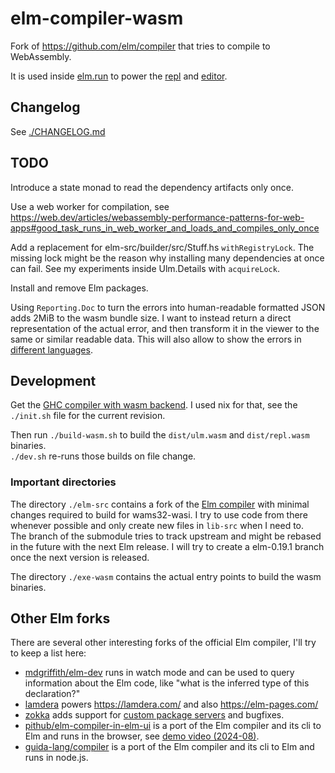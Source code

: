 # elm-compiler-wasm

Fork of https://github.com/elm/compiler that tries to compile to WebAssembly.

It is used inside [elm.run](https://github.com/marc136/elm.run) to power the [repl](https://elm.run/repl) and [editor](https://elm.run/editor).

## Changelog
See [./CHANGELOG.md](./CHANGELOG.md)

## TODO

Introduce a state monad to read the dependency artifacts only once.

Use a web worker for compilation, see https://web.dev/articles/webassembly-performance-patterns-for-web-apps#good_task_runs_in_web_worker_and_loads_and_compiles_only_once

Add a replacement for elm-src/builder/src/Stuff.hs `withRegistryLock`.
The missing lock might be the reason why installing many dependencies at once can fail.
See my experiments inside Ulm.Details with `acquireLock`.

Install and remove Elm packages.

Using `Reporting.Doc` to turn the errors into human-readable formatted JSON adds 2MiB to the wasm bundle size. I want to instead return a direct representation of the actual error, and then transform it in the viewer to the same or similar readable data.
This will also allow to show the errors in [different languages](https://github.com/katjam/local-elm).

## Development

Get the [GHC compiler with wasm backend](https://gitlab.haskell.org/ghc/ghc-wasm-meta). I used nix for that, see the `./init.sh` file for the current revision.

Then run `./build-wasm.sh` to build the `dist/ulm.wasm` and `dist/repl.wasm` binaries.\
`./dev.sh` re-runs those builds on file change.

### Important directories

The directory `./elm-src` contains a fork of the [Elm compiler](https://github.com/elm/compiler) with minimal changes required to build for wams32-wasi. I try to use code from there whenever possible and only create new files in `lib-src` when I need to.\
The branch of the submodule tries to track upstream and might be rebased in the future with the next Elm release. I will try to create a elm-0.19.1 branch once the next version is released.

The directory `./exe-wasm` contains the actual entry points to build the wasm binaries.

## Other Elm forks
There are several other interesting forks of the official Elm compiler, I'll try to keep a list here:

- [mdgriffith/elm-dev](https://github.com/mdgriffith/elm-dev) runs in watch mode and can be used to query information about the Elm code, like "what is the inferred type of this declaration?"
- [lamdera](https://github.com/lamdera/compiler) powers https://lamdera.com/ and also https://elm-pages.com/
- [zokka](https://github.com/Zokka-Dev/zokka-compiler/) adds support for [custom package servers](https://github.com/Zokka-Dev/zokka-custom-package-server) and bugfixes.
- [pithub/elm-compiler-in-elm-ui](https://github.com/pithub/elm-compiler-in-elm-ui) is a port of the Elm compiler and its cli to Elm and runs in the browser, see [demo video (2024-08)](https://www.youtube.com/watch?v=OK9S_HUdReA).
- [guida-lang/compiler](https://github.com/guida-lang/compiler) is a port of the Elm compiler and its cli to Elm and runs in node.js.
